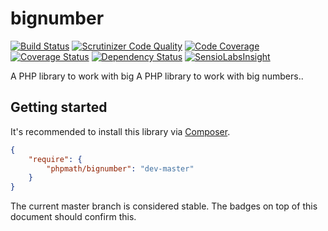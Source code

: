 # bignumber

[![Build Status](https://travis-ci.org/phpmath/bignumber.svg?branch=master)](https://travis-ci.org/phpmath/bignumber)
[![Scrutinizer Code Quality](https://scrutinizer-ci.com/g/phpmath/bignumber/badges/quality-score.png?b=master)](https://scrutinizer-ci.com/g/phpmath/bignumber/?branch=master)
[![Code Coverage](https://scrutinizer-ci.com/g/phpmath/bignumber/badges/coverage.png?b=master)](https://scrutinizer-ci.com/g/phpmath/bignumber/?branch=master)
[![Coverage Status](https://coveralls.io/repos/phpmath/bignumber/badge.svg)](https://coveralls.io/r/phpmath/bignumber)
[![Dependency Status](https://www.versioneye.com/user/projects/5522aeda971f781c4800046e/badge.svg?style=flat)](https://www.versioneye.com/user/projects/5522aeda971f781c4800046e)
[![SensioLabsInsight](https://insight.sensiolabs.com/projects/5ac6c499-7078-44d3-9b25-5c7acda0882a/mini.png)](https://insight.sensiolabs.com/projects/5ac6c499-7078-44d3-9b25-5c7acda0882a)

A PHP library to work with big A PHP library to work with big numbers..

## Getting started

It's recommended to install this library via [Composer](https://getcomposer.org).

```json
{
    "require": {
        "phpmath/bignumber": "dev-master"
    }
}
```

The current master branch is considered stable. The badges on top of this document should confirm this.
